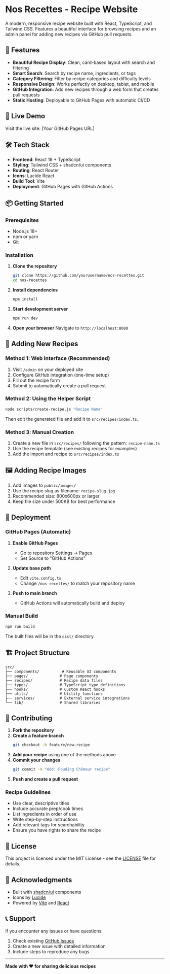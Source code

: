 # Nos Recettes - Recipe Website

A modern, responsive recipe website built with React, TypeScript, and Tailwind CSS. Features a beautiful interface for browsing recipes and an admin panel for adding new recipes via GitHub pull requests.

## 🌟 Features

- **Beautiful Recipe Display**: Clean, card-based layout with search and filtering
- **Smart Search**: Search by recipe name, ingredients, or tags
- **Category Filtering**: Filter by recipe categories and difficulty levels
- **Responsive Design**: Works perfectly on desktop, tablet, and mobile
- **GitHub Integration**: Add new recipes through a web form that creates pull requests
- **Static Hosting**: Deployable to GitHub Pages with automatic CI/CD

## 🚀 Live Demo

Visit the live site: [Your GitHub Pages URL]

## 🛠️ Tech Stack

- **Frontend**: React 18 + TypeScript
- **Styling**: Tailwind CSS + shadcn/ui components
- **Routing**: React Router
- **Icons**: Lucide React
- **Build Tool**: Vite
- **Deployment**: GitHub Pages with GitHub Actions

## 📦 Getting Started

### Prerequisites

- Node.js 18+ 
- npm or yarn
- Git

### Installation

1. **Clone the repository**
   ```bash
   git clone https://github.com/yourusername/nos-recettes.git
   cd nos-recettes
   ```

2. **Install dependencies**
   ```bash
   npm install
   ```

3. **Start development server**
   ```bash
   npm run dev
   ```

4. **Open your browser**
   Navigate to `http://localhost:8080`

## 📝 Adding New Recipes

### Method 1: Web Interface (Recommended)

1. Visit `/admin` on your deployed site
2. Configure GitHub integration (one-time setup)
3. Fill out the recipe form
4. Submit to automatically create a pull request

### Method 2: Using the Helper Script

```bash
node scripts/create-recipe.js "Recipe Name"
```

Then edit the generated file and add it to `src/recipes/index.ts`.

### Method 3: Manual Creation

1. Create a new file in `src/recipes/` following the pattern: `recipe-name.ts`
2. Use the recipe template (see existing recipes for examples)
3. Add the import and recipe to `src/recipes/index.ts`

## 🖼️ Adding Recipe Images

1. Add images to `public/images/`
2. Use the recipe slug as filename: `recipe-slug.jpg`
3. Recommended size: 800x600px or larger
4. Keep file size under 500KB for best performance

## 🚀 Deployment

### GitHub Pages (Automatic)

1. **Enable GitHub Pages**
   - Go to repository Settings → Pages
   - Set Source to "GitHub Actions"

2. **Update base path**
   - Edit `vite.config.ts`
   - Change `/nos-recettes/` to match your repository name

3. **Push to main branch**
   - GitHub Actions will automatically build and deploy

### Manual Build

```bash
npm run build
```

The built files will be in the `dist/` directory.

## 🏗️ Project Structure

```
src/
├── components/          # Reusable UI components
├── pages/              # Page components
├── recipes/            # Recipe data files
├── types/              # TypeScript type definitions
├── hooks/              # Custom React hooks
├── utils/              # Utility functions
├── services/           # External service integrations
└── lib/                # Shared libraries
```

## 🤝 Contributing

1. **Fork the repository**
2. **Create a feature branch**
   ```bash
   git checkout -b feature/new-recipe
   ```
3. **Add your recipe** using one of the methods above
4. **Commit your changes**
   ```bash
   git commit -m "Add: Pouding Chômeur recipe"
   ```
5. **Push and create a pull request**

### Recipe Guidelines

- Use clear, descriptive titles
- Include accurate prep/cook times
- List ingredients in order of use
- Write step-by-step instructions
- Add relevant tags for searchability
- Ensure you have rights to share the recipe

## 📄 License

This project is licensed under the MIT License - see the [LICENSE](LICENSE) file for details.

## 🙏 Acknowledgments

- Built with [shadcn/ui](https://ui.shadcn.com/) components
- Icons by [Lucide](https://lucide.dev/)
- Powered by [Vite](https://vitejs.dev/) and [React](https://reactjs.org/)

## 📞 Support

If you encounter any issues or have questions:

1. Check existing [GitHub Issues](../../issues)
2. Create a new issue with detailed information
3. Include steps to reproduce any bugs

---

**Made with ❤️ for sharing delicious recipes**